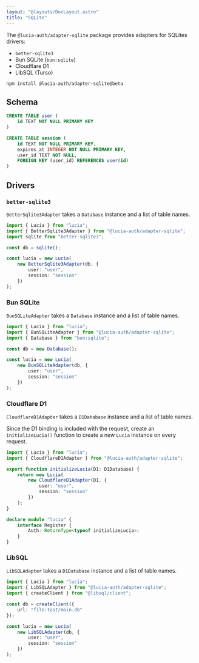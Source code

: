 ```yaml
---
layout: "@layouts/DocLayout.astro"
title: "SQLite"
---
```


The `@lucia-auth/adapter-sqlite` package provides adapters for SQLites drivers:

- `better-sqlite3`
- Bun SQLite (`bun:sqlite`)
- Cloudflare D1
- LibSQL (Turso)

```
npm install @lucia-auth/adapter-sqlite@beta
```

## Schema

```sql
CREATE TABLE user (
    id TEXT NOT NULL PRIMARY KEY
)

CREATE TABLE session (
    id TEXT NOT NULL PRIMARY KEY,
    expires_at INTEGER NOT NULL PRIMARY KEY,
    user_id TEXT NOT NULL,
    FOREIGN KEY (user_id) REFERENCES user(id)
)
```

## Drivers

### `better-sqlite3`

`BetterSqlite3Adapter` takes a `Database` instance and a list of table names.

```ts
import { Lucia } from "lucia";
import { BetterSqlite3Adapter } from "@lucia-auth/adapter-sqlite";
import sqlite from "better-sqlite3";

const db = sqlite();

const lucia = new Lucia(
	new BetterSqlite3Adapter(db, {
		user: "user",
		session: "session"
	})
);
```

### Bun SQLite

`BunSQLiteAdapter` takes a `Database` instance and a list of table names.

```ts
import { Lucia } from "lucia";
import { BunSQLiteAdapter } from "@lucia-auth/adapter-sqlite";
import { Database } from "bun:sqlite";

const db = new Database();

const lucia = new Lucia(
	new BunSQLiteAdapter(db, {
		user: "user",
		session: "session"
	})
);
```

### Cloudflare D1

`CloudflareD1Adapter` takes a `D1Database` instance and a list of table names.

Since the D1 binding is included with the request, create an `initializeLucia()` function to create a new `Lucia` instance on every request.

```ts
import { Lucia } from "lucia";
import { CloudflareD1Adapter } from "@lucia-auth/adapter-sqlite";

export function initializeLucia(D1: D1Database) {
	return new Lucia(
		new CloudflareD1Adapter(D1, {
			user: "user",
			session: "session"
		})
	);
}

declare module "lucia" {
	interface Register {
		Auth: ReturnType<typeof initializeLucia>;
	}
}
```

### LibSQL

`LibSQLAdapter` takes a `D1Database` instance and a list of table names.

```ts
import { Lucia } from "lucia";
import { LibSQLAdapter } from "@lucia-auth/adapter-sqlite";
import { createClient } from "@libsql/client";

const db = createClient({
	url: "file:test/main.db"
});

const lucia = new Lucia(
	new LibSQLAdapter(db, {
		user: "user",
		session: "session"
	})
);
```
